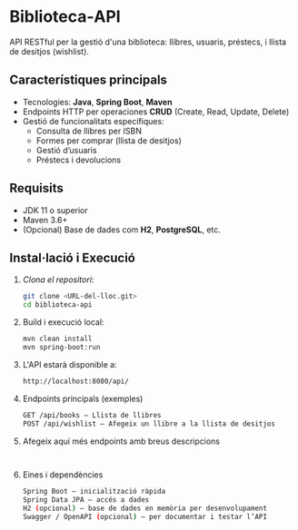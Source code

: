 # Biblioteca‑API

API RESTful per la gestió d'una biblioteca: llibres, usuaris, préstecs, i llista de desitjos (wishlist).

##  Característiques principals

- Tecnologies: **Java**, **Spring Boot**, **Maven**
- Endpoints HTTP per operaciones **CRUD** (Create, Read, Update, Delete)
- Gestió de funcionalitats específiques:
  - Consulta de llibres per ISBN
  - Formes per comprar (llista de desitjos)
  - Gestió d’usuaris
  - Préstecs i devolucions

##  Requisits

- JDK 11 o superior
- Maven 3.6+
- (Opcional) Base de dades com **H2**, **PostgreSQL**, etc.

##  Instal·lació i Execució

1. *Clona el repositori*:
   ```bash
   git clone <URL-del-lloc.git>
   cd biblioteca-api

2. Build i execució local:
   ```bash
   mvn clean install
   mvn spring-boot:run

3. L'API estarà disponible a:
   ```bash
   http://localhost:8080/api/

4. Endpoints principals (exemples)
   ```bash 
   GET /api/books – Llista de llibres
   POST /api/wishlist – Afegeix un llibre a la llista de desitjos

5. Afegeix aquí més endpoints amb breus descripcions
   ```bash
  

6. Eines i dependències
   ```bash
   Spring Boot – inicialització ràpida
   Spring Data JPA – accés a dades
   H2 (opcional) – base de dades en memòria per desenvolupament
   Swagger / OpenAPI (opcional) – per documentar i testar l’API
